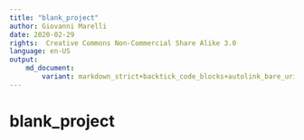 ```yaml
---
title: "blank_project"
author: Giovanni Marelli
date: 2020-02-29
rights:  Creative Commons Non-Commercial Share Alike 3.0
language: en-US
output: 
	md_document:
		variant: markdown_strict+backtick_code_blocks+autolink_bare_uris+markdown_github
---
```


# blank_project

